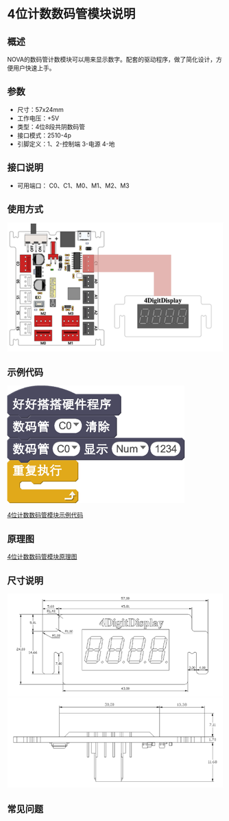 # 4位计数数码管模块说明

## 概述
NOVA的数码管计数模块可以用来显示数字。配套的驱动程序，做了简化设计，方便用户快速上手。

## 参数
- 尺寸：57x24mm
- 工作电压：+5V
- 类型：4位8段共阴数码管
- 接口模式：2510-4p
- 引脚定义：1、2-控制端 3-电源 4-地

## 接口说明
- 可用端口： C0、C1、M0、M1、M2、M3

## 使用方式
![](./images/03.png)

## 示例代码
![](./images/04.png)

[4位计数数码管模块示例代码 ](http://www.haohaodada.com/show.php?id=947225)

## 原理图
[4位计数数码管模块原理图](https://github.com/Haohaodada-official/haohaodada-docs/blob/master/%E5%8E%9F%E7%90%86%E5%9B%BE/4%E4%BD%8D%E6%95%B0%E7%A0%81%E7%AE%A1%E6%A8%A1%E5%9D%97.pdf)

## 尺寸说明
![](./images/75.png)
![](./images/76.png)

## 常见问题
